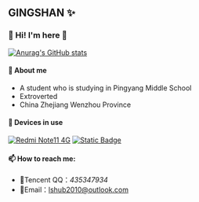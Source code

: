 ## GINGSHAN ✨
### 🎉 Hi! I'm here 👋
[![Anurag's GitHub stats](https://github-readme-stats.vercel.app/api?username=lshub2010&show_icons=true&theme=radical)](https://github.com/lshub2010)
#### 🍭 About me 
- A student who is studying in Pingyang Middle School
- Extroverted
- China Zhejiang Wenzhou Province
#### 📱 Devices in use
 [![Redmi Note11 4G](https://img.shields.io/badge/-Redmi%20Note11%204G-orange?style=flat-square&logo=xiaomi&logoColor=ffffff)](https://www.mi.com/global/product/redmi-10-2022/)
[![Static Badge](https://img.shields.io/badge/iPhone%208-orange&logo=apple&logoColor=ffffff)](https://www.apple.com.cn)

#### 📫 How to reach me: 
- 🐧Tencent QQ：*435347934*
- 📧Email：lshub2010@outlook.com
<!--
**lshub2010/lshub2010** is a ✨ _special_ ✨ repository because its `README.md` (this file) appears on your GitHub profile.

Here are some ideas to get you started:

- 🔭 I’m currently working on ...
- 🌱 I’m currently learning ...
- 👯 I’m looking to collaborate on ...
- 🤔 I’m looking for help with ...
- 💬 Ask me about ...
- 📫 How to reach me: ...
- 😄 Pronouns: ...
- ⚡ Fun fact: ...
-->
